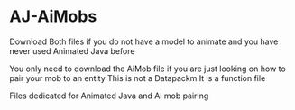 # AJ-AiMobs

Download Both files if you do not have a model to animate and you have never used Animated Java before

You only need to download the AiMob file if you are just looking on how to pair your mob to an entity This is not a Datapackm It is a function file

Files dedicated for Animated Java and Ai mob pairing
